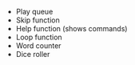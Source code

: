 - Play queue
- Skip function
- Help function (shows commands)
- Loop function
- Word counter
- Dice roller